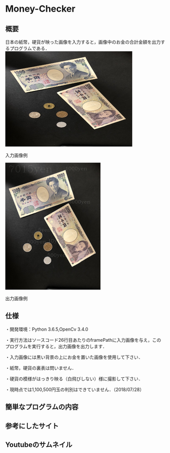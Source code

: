 # Money-Checker

## 概要
日本の紙幣，硬貨が映った画像を入力すると，画像中のお金の合計金額を出力するプログラムである．
<img src="https://github.com/kake0915/Money-Checker/blob/master/images/coins2.JPG" width="400" height="300" alt="inputImage" title="入力画像例">

入力画像例

<img src="https://github.com/kake0915/Money-Checker/blob/master/images/imageOut/coins2.jpg" width="300" height="400" alt="outputImage" title="出力画像例">

出力画像例

## 仕様
・開発環境：Python 3.6.5,OpenCv 3.4.0

・実行方法はソースコード26行目あたりのframePathに入力画像を与え，このプログラムを実行すると，出力画像を出力します．

・入力画像には黒い背景の上にお金を置いた画像を使用して下さい．

・紙幣，硬貨の裏表は問いません．

・硬貨の模様がはっきり映る（白飛びしない）様に撮影して下さい．

・現時点では1,100,500円玉の判別はできていません．（2018/07/28）

## 簡単なプログラムの内容


## 参考にしたサイト


## Youtubeのサムネイル





